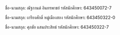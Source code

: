 ชื่อ-นามสกุล: ณัฐกานต์ อินทรพาชย์ รหัสนักศึกษา: 643450072-7

ชื่อ-นามสกุล: เกรียงศักดิ์ หมู่เมืองสอง รหัสนักศึกษา: 643450322-0

ชื่อ-นามสกุล: ศุภชัย แสนประสิทธ์ รหัสนักศึกษา: 643450322-7

